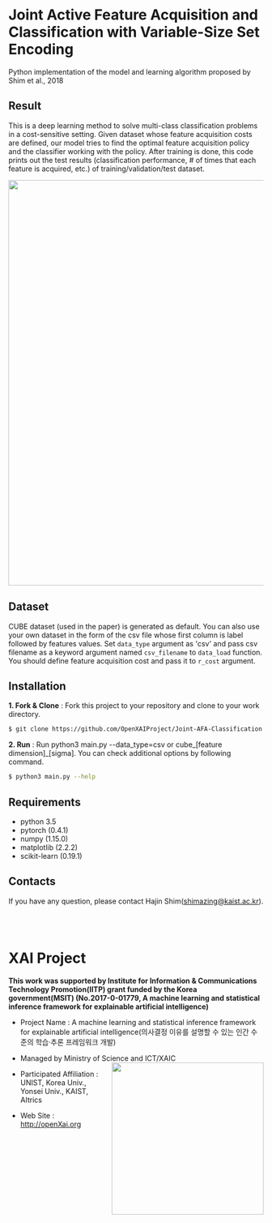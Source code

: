Joint Active Feature Acquisition and Classification with Variable-Size Set Encoding
==

Python implementation of the model and learning algorithm proposed by Shim et
al., 2018

## Result

This is a deep learning method to solve multi-class classification problems in a
cost-sensitive setting. Given dataset whose feature acquisition costs are
defined, our model tries to find the optimal feature acquisition policy and
the classifier working with the policy. After training is done, this code prints
out the test results (classification performance, # of times that each feature is
acquired, etc.) of training/validation/test dataset.

<p align="center">
<img
src="https://github.com/OpenXAIProject/Joint-AFA-Classification/blob/master/dfs_result.png"  width="800">
</p>

## Dataset

CUBE dataset (used in the paper) is generated as default. You can also use your own dataset in the form of
the csv file whose first column is label followed by features values. Set
`data_type` argument as 'csv' and pass csv filename as a keyword argument named
`csv_filename` to `data_load` function. You should define
feature acquisition cost and pass it to `r_cost` argument.

## Installation

**1. Fork & Clone** : Fork this project to your repository and clone to your work directory.

  ```bash
  $ git clone https://github.com/OpenXAIProject/Joint-AFA-Classification.git
  ```

**2. Run** : Run python3 main.py --data_type=csv or cube_[feature
dimension]_[sigma]. You can check additional options by following command.

```bash
$ python3 main.py --help
```

## Requirements
+ python 3.5
+ pytorch (0.4.1)
+ numpy (1.15.0)
+ matplotlib (2.2.2)
+ scikit-learn (0.19.1)


## Contacts
If you have any question, please contact Hajin Shim(shimazing@kaist.ac.kr).

<br />
<br />

# XAI Project

**This work was supported by Institute for Information & Communications Technology Promotion(IITP) grant funded by the Korea government(MSIT) (No.2017-0-01779, A machine learning and statistical inference framework for explainable artificial intelligence)**

+ Project Name : A machine learning and statistical inference framework for explainable artificial intelligence(의사결정 이유를 설명할 수 있는 인간 수준의 학습·추론 프레임워크 개발)

+ Managed by Ministry of Science and ICT/XAIC <img align="right" src="http://xai.unist.ac.kr/static/img/logos/XAIC_logo.png" width=300px>

+ Participated Affiliation : UNIST, Korea Univ., Yonsei Univ., KAIST, AItrics

+ Web Site : <http://openXai.org>

